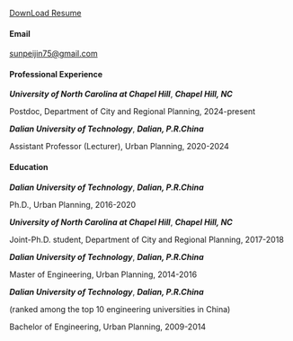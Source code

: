 [DownLoad Resume](SunKB-max.github.io/contents/sunpeijin_cv.pdf)

<!-- [![senli1073](https://img.shields.io/badge/senli1073-github-blue?logo=github)](https://github.com/senli1073) -->

<!-- He is currently pursuing a Master's Degree in Computer Science, at School of Computer Science and Technology, China University of Mining and Technology, China. -->

#### Email
sunpeijin75@gmail.com

#### Professional Experience
***University of North Carolina at Chapel Hill***,               ***Chapel Hill, NC***

Postdoc, Department of City and Regional Planning,            2024-present

***Dalian University of Technology***,                  ***Dalian, P.R.China***

Assistant Professor (Lecturer), Urban Planning,                2020-2024

#### Education
***Dalian University of Technology***,                  ***Dalian, P.R.China***          

Ph.D., Urban Planning,                          2016-2020

***University of North Carolina at Chapel Hill***,               ***Chapel Hill, NC***

Joint-Ph.D. student, Department of City and Regional Planning,         2017-2018

***Dalian University of Technology***,                  ***Dalian, P.R.China***          

Master of Engineering, Urban Planning,                   2014-2016

***Dalian University of Technology***,                  ***Dalian, P.R.China***

(ranked among the top 10 engineering universities in China)

Bachelor of Engineering, Urban Planning,                   2009-2014



